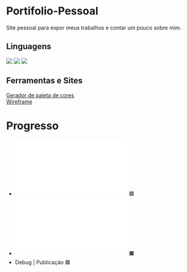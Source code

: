 # Portifolio-Pessoal
Site pessoal para expor meus trabalhos e contar um pouco sobre mim.

## Linguagens

<span> <img src="https://img.shields.io/badge/HTML5-E34F26?style=for-the-badge&logo=html5&logoColor=white"> </span>
<span> <img src="https://img.shields.io/badge/CSS3-1572B6?style=for-the-badge&logo=css3&logoColor=white"> </span>
<span> <img src="https://img.shields.io/badge/JavaScript-323330?style=for-the-badge&logo=javascript&logoColor=F7DF1E"> </span>

## Ferramentas e Sites

[Gerador de paleta de cores](https://huemint.com/)
<br>
[Wireframe](https://www.figma.com/)

# Progresso
<!-- 🟥 🟧 🟩 -->
* ![Design](Design.md) 🟩
* ![Desenvolvimento](Desenvolvimento.md) 🟧
* Debug | Publicação 🟥
